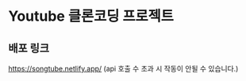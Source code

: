 # Youtube 클론코딩 프로젝트

## 배포 링크

<a href="https://songtube.netlify.app/">https://songtube.netlify.app/</a> 
(api 호출 수 초과 시 작동이 안될 수 있습니다.)
